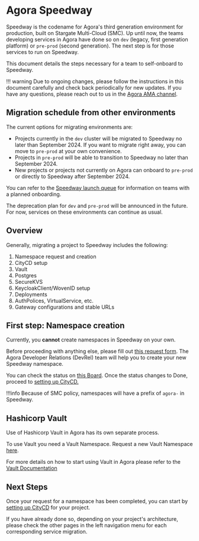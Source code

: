 # Agora Speedway

Speedway is the codename for Agora's third generation environment for production, built on Stargate Multi-Cloud (SMC).
Up until now, the teams developing services in Agora have done so on `dev` (legacy, first generation platform) or `pre-prod` (second generation). The next step is for those services to run on Speedway.

This document details the steps necessary for a team to self-onboard to Speedway.

!!! warning
    Due to ongoing changes, please follow the instructions in this document carefully and check back periodically for new updates.
    If you have any questions, please reach out to us in the [Agora AMA channel](https://toyotaglobal.enterprise.slack.com/archives/C02CVJLTMJ7).

## Migration schedule from other environments

The current options for migrating environments are:

- Projects currently in the `dev` cluster will be migrated to Speedway no later than September 2024. If you want to migrate right away, you can move to `pre-prod` at your own convenience.
- Projects in `pre-prod` will be able to transition to Speedway no later than September 2024.
- New projects or projects not currently on Agora can onboard to `pre-prod` or directly to Speedway after September 2024.

You can refer to the [Speedway launch queue](https://wovencity.monday.com/boards/6862330327) for information on teams with a planned onboarding.

The deprecation plan for `dev` and `pre-prod` will be announced in the future. For now, services on these environments can continue as usual.

## Overview

Generally, migrating a project to Speedway includes the following:

1. Namespace request and creation
1. CityCD setup
1. Vault
1. Postgres
1. SecureKVS
1. KeycloakClient/WovenID setup
1. Deployments
1. AuthPolices, VirtualService, etc.
1. Gateway configurations and stable URLs

## First step: Namespace creation

Currently, you **cannot** create namespaces in Speedway on your own.

Before proceeding with anything else, please fill out [this request form](https://forms.monday.com/forms/e1faf754a33a501dd21dc83134510705?r=use1). The Agora Developer Relations (DevRel) team will help you to create your new Speedway namespace.

You can check the status on [this Board](https://wovencity.monday.com/boards/6889239500). Once the status changes to Done, proceed to [setting up CityCD.](./citycd.md#new-citycd-project-namespace-setup)

!!!info
    Because of SMC policy, namespaces will have a prefix of `agora-` in Speedway.

## Hashicorp Vault

Use of Hashicorp Vault in Agora has its own separate process.

To use Vault you need a Vault Namespace. Request a new Vault Namespace [here](https://wkf.ms/4cblwtS).

For more details on how to start using Vault in Agora please refer to the [Vault Documentation](/docs/default/Component/vault-docs)

## Next Steps

Once your request for a namespace has been completed, you can start by [setting up CityCD](./citycd.md#new-citycd-project-namespace-setup) for your project.

If you have already done so, depending on your project's architecture, please check the other pages in the left navigation menu for each corresponding service migration.
